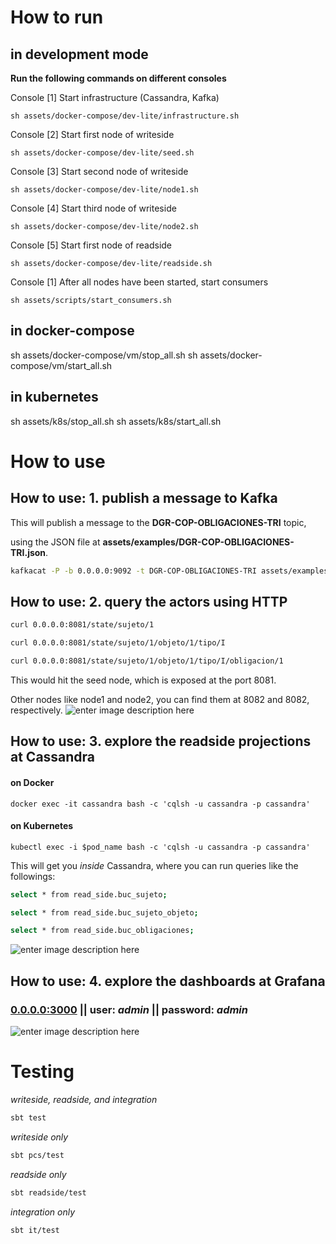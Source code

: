 ﻿
# How to run  
## in development mode  
**Run the following commands on different consoles**

Console [1] Start infrastructure (Cassandra, Kafka)

`sh assets/docker-compose/dev-lite/infrastructure.sh `

Console [2] Start first node of writeside

`sh assets/docker-compose/dev-lite/seed.sh`

Console [3] Start second node of writeside

`sh assets/docker-compose/dev-lite/node1.sh`

Console [4] Start third node of writeside

`sh assets/docker-compose/dev-lite/node2.sh`

Console [5] Start first node of readside

`sh assets/docker-compose/dev-lite/readside.sh `

Console [1] After all nodes have been started, start consumers

`sh assets/scripts/start_consumers.sh `


## in docker-compose
sh assets/docker-compose/vm/stop_all.sh 
sh assets/docker-compose/vm/start_all.sh 

## in kubernetes  
sh assets/k8s/stop_all.sh 
sh assets/k8s/start_all.sh 

# How to use  
## How to use: 1. publish a message to Kafka
This will publish a message to the **DGR-COP-OBLIGACIONES-TRI** topic, 

using the JSON file at **assets/examples/DGR-COP-OBLIGACIONES-TRI.json**.
```bash
kafkacat -P -b 0.0.0.0:9092 -t DGR-COP-OBLIGACIONES-TRI assets/examples/DGR-COP-OBLIGACIONES-TRI.json 
```
## How to use: 2. query the actors using HTTP
```bash
curl 0.0.0.0:8081/state/sujeto/1
```
```bash
curl 0.0.0.0:8081/state/sujeto/1/objeto/1/tipo/I
```
```bash
curl 0.0.0.0:8081/state/sujeto/1/objeto/1/tipo/I/obligacion/1
```
This would hit the seed node, which is exposed at the port 8081.

Other nodes like node1 and node2, you can find them at 8082 and 8082, respectively.
![enter image description here](https://i.imgur.com/sNi7miF.png)
## How to use: 3. explore the readside projections at Cassandra
#### on Docker
``
docker exec -it cassandra bash -c 'cqlsh -u cassandra -p cassandra'
``
#### on Kubernetes
``
kubectl exec -i $pod_name bash -c 'cqlsh -u cassandra -p cassandra'
``

This will get you _inside_ Cassandra, where you can run queries like the followings:
```bash
select * from read_side.buc_sujeto;
```
```bash
select * from read_side.buc_sujeto_objeto;
```
```bash
select * from read_side.buc_obligaciones;
```
![enter image description here](https://i.imgur.com/jaiksfn.png)
## How to use: 4. explore the dashboards at Grafana
### [0.0.0.0:3000](0.0.0.0:3000)  || user: _admin_ || password: _admin_


![enter image description here](https://i.imgur.com/W4E5dMj.png)


# Testing  
_writeside, readside, and integration_
```bash
sbt test
```

_writeside only_
```bash
sbt pcs/test
```
_readside only_
```bash
sbt readside/test
```
_integration only_
```bash
sbt it/test
```
